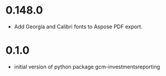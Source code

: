 # 0.148.0
- Add Georgia and Calibri fonts to Aspose PDF export.
  
# 0.1.0
- initial version of python package gcm-investmentsreporting